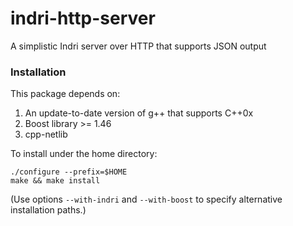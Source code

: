 indri-http-server
====================

A simplistic Indri server over HTTP that supports JSON output

### Installation ###

This package depends on:

1. An update-to-date version of g++ that supports C++0x 
2. Boost library >= 1.46
3. cpp-netlib

To install under the home directory:

    ./configure --prefix=$HOME
    make && make install

(Use options `--with-indri` and `--with-boost` to specify alternative installation paths.)

[Indri]: http://www.lemurproject.org/indri.php
[cpp-netlib]: http://cpp-netlib.org/
